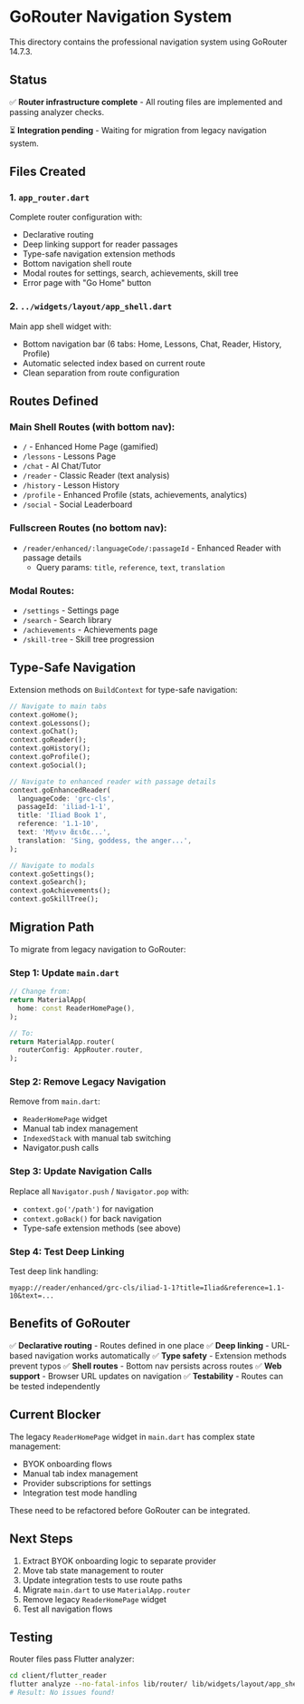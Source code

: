 # GoRouter Navigation System

This directory contains the professional navigation system using GoRouter 14.7.3.

## Status

✅ **Router infrastructure complete** - All routing files are implemented and passing analyzer checks.

⏳ **Integration pending** - Waiting for migration from legacy navigation system.

## Files Created

### 1. `app_router.dart`
Complete router configuration with:
- Declarative routing
- Deep linking support for reader passages
- Type-safe navigation extension methods
- Bottom navigation shell route
- Modal routes for settings, search, achievements, skill tree
- Error page with "Go Home" button

### 2. `../widgets/layout/app_shell.dart`
Main app shell widget with:
- Bottom navigation bar (6 tabs: Home, Lessons, Chat, Reader, History, Profile)
- Automatic selected index based on current route
- Clean separation from route configuration

## Routes Defined

### Main Shell Routes (with bottom nav):
- `/` - Enhanced Home Page (gamified)
- `/lessons` - Lessons Page
- `/chat` - AI Chat/Tutor
- `/reader` - Classic Reader (text analysis)
- `/history` - Lesson History
- `/profile` - Enhanced Profile (stats, achievements, analytics)
- `/social` - Social Leaderboard

### Fullscreen Routes (no bottom nav):
- `/reader/enhanced/:languageCode/:passageId` - Enhanced Reader with passage details
  - Query params: `title`, `reference`, `text`, `translation`

### Modal Routes:
- `/settings` - Settings page
- `/search` - Search library
- `/achievements` - Achievements page
- `/skill-tree` - Skill tree progression

## Type-Safe Navigation

Extension methods on `BuildContext` for type-safe navigation:

```dart
// Navigate to main tabs
context.goHome();
context.goLessons();
context.goChat();
context.goReader();
context.goHistory();
context.goProfile();
context.goSocial();

// Navigate to enhanced reader with passage details
context.goEnhancedReader(
  languageCode: 'grc-cls',
  passageId: 'iliad-1-1',
  title: 'Iliad Book 1',
  reference: '1.1-10',
  text: 'Μῆνιν ἄειδε...',
  translation: 'Sing, goddess, the anger...',
);

// Navigate to modals
context.goSettings();
context.goSearch();
context.goAchievements();
context.goSkillTree();
```

## Migration Path

To migrate from legacy navigation to GoRouter:

### Step 1: Update `main.dart`

```dart
// Change from:
return MaterialApp(
  home: const ReaderHomePage(),
);

// To:
return MaterialApp.router(
  routerConfig: AppRouter.router,
);
```

### Step 2: Remove Legacy Navigation

Remove from `main.dart`:
- `ReaderHomePage` widget
- Manual tab index management
- `IndexedStack` with manual tab switching
- Navigator.push calls

### Step 3: Update Navigation Calls

Replace all `Navigator.push` / `Navigator.pop` with:
- `context.go('/path')` for navigation
- `context.goBack()` for back navigation
- Type-safe extension methods (see above)

### Step 4: Test Deep Linking

Test deep link handling:
```
myapp://reader/enhanced/grc-cls/iliad-1-1?title=Iliad&reference=1.1-10&text=...
```

## Benefits of GoRouter

✅ **Declarative routing** - Routes defined in one place
✅ **Deep linking** - URL-based navigation works automatically
✅ **Type safety** - Extension methods prevent typos
✅ **Shell routes** - Bottom nav persists across routes
✅ **Web support** - Browser URL updates on navigation
✅ **Testability** - Routes can be tested independently

## Current Blocker

The legacy `ReaderHomePage` widget in `main.dart` has complex state management:
- BYOK onboarding flows
- Manual tab index management
- Provider subscriptions for settings
- Integration test mode handling

These need to be refactored before GoRouter can be integrated.

## Next Steps

1. Extract BYOK onboarding logic to separate provider
2. Move tab state management to router
3. Update integration tests to use route paths
4. Migrate `main.dart` to use `MaterialApp.router`
5. Remove legacy `ReaderHomePage` widget
6. Test all navigation flows

## Testing

Router files pass Flutter analyzer:
```bash
cd client/flutter_reader
flutter analyze --no-fatal-infos lib/router/ lib/widgets/layout/app_shell.dart
# Result: No issues found!
```
